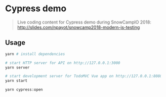 # Cypress demo

> Live coding content for Cypress demo during SnowCampIO 2018: http://slides.com/npayot/snowcamp2018-modern-js-testing

## Usage

```bash
yarn # install dependencies
```

```bash
# start HTTP server for API on http://127.0.0.1:3000
yarn server

# start development server for TodoMVC Vue app on http://127.0.0.1:8080/todomvc-vue
yarn start
```

```bash
yarn cypress:open
```
